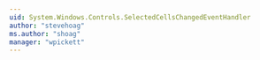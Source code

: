 ```yaml
---
uid: System.Windows.Controls.SelectedCellsChangedEventHandler
author: "stevehoag"
ms.author: "shoag"
manager: "wpickett"
---
```

